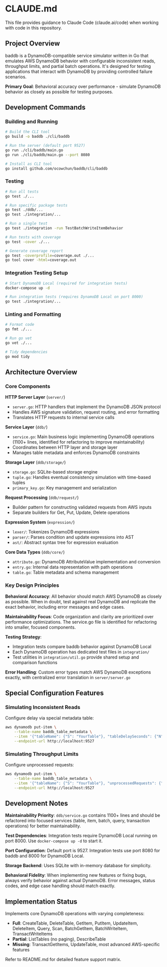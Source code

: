 # CLAUDE.md

This file provides guidance to Claude Code (claude.ai/code) when working with code in this repository.

## Project Overview

baddb is a DynamoDB-compatible service simulator written in Go that emulates AWS DynamoDB behavior with configurable inconsistent reads, throughput limits, and partial batch operations. It's designed for testing applications that interact with DynamoDB by providing controlled failure scenarios.

**Primary Goal**: Behavioral accuracy over performance - simulate DynamoDB behavior as closely as possible for testing purposes.

## Development Commands

### Building and Running
```bash
# Build the CLI tool
go build -o baddb ./cli/baddb

# Run the server (default port 9527)
go run ./cli/baddb/main.go
go run ./cli/baddb/main.go --port 8080

# Install as CLI tool
go install github.com/ocowchun/baddb/cli/baddb
```

### Testing
```bash
# Run all tests
go test ./...

# Run specific package tests
go test ./ddb/...
go test ./integration/...

# Run a single test
go test ./integration -run TestBatchWriteItemBehavior

# Run tests with coverage
go test -cover ./...

# Generate coverage report
go test -coverprofile=coverage.out ./...
go tool cover -html=coverage.out
```

### Integration Testing Setup
```bash
# Start DynamoDB Local (required for integration tests)
docker-compose up -d

# Run integration tests (requires DynamoDB Local on port 8000)
go test ./integration/...
```

### Linting and Formatting
```bash
# Format code
go fmt ./...

# Run go vet
go vet ./...

# Tidy dependencies
go mod tidy
```

## Architecture Overview

### Core Components

**HTTP Server Layer** (`server/`)
- `server.go`: HTTP handlers that implement the DynamoDB JSON protocol
- Handles AWS signature validation, request routing, and error formatting
- Translates HTTP requests to internal service calls

**Service Layer** (`ddb/`)
- `service.go`: Main business logic implementing DynamoDB operations (1100+ lines, identified for refactoring to improve maintainability)
- Coordinates between HTTP layer and storage layer
- Manages table metadata and enforces DynamoDB constraints

**Storage Layer** (`ddb/storage/`)
- `storage.go`: SQLite-based storage engine
- `tuple.go`: Handles eventual consistency simulation with time-based tuples
- `primary_key.go`: Key management and serialization

**Request Processing** (`ddb/request/`)
- Builder pattern for constructing validated requests from AWS inputs
- Separate builders for Get, Put, Update, Delete operations

**Expression System** (`expression/`)
- `lexer/`: Tokenizes DynamoDB expressions
- `parser/`: Parses condition and update expressions into AST
- `ast/`: Abstract syntax tree for expression evaluation

**Core Data Types** (`ddb/core/`)
- `attribute.go`: DynamoDB AttributeValue implementation and conversion
- `entry.go`: Internal data representation with path operations
- `table.go`: Table metadata and schema management

### Key Design Principles

**Behavioral Accuracy**: All behavior should match AWS DynamoDB as closely as possible. When in doubt, test against real DynamoDB and replicate the exact behavior, including error messages and edge cases.

**Maintainability Focus**: Code organization and clarity are prioritized over performance optimizations. The service.go file is identified for refactoring into smaller, focused components.

**Testing Strategy**: 
- Integration tests compare baddb behavior against DynamoDB Local
- Each DynamoDB operation has dedicated test files in `integration/`
- Test utilities in `integration/util.go` provide shared setup and comparison functions

**Error Handling**: Custom error types match AWS DynamoDB exceptions exactly, with centralized error translation in `server/server.go`

## Special Configuration Features

### Simulating Inconsistent Reads
Configure delay via special metadata table:
```bash
aws dynamodb put-item \
    --table-name baddb_table_metadata \
    --item '{"tableName": {"S": "YourTable"}, "tableDelaySeconds": {"N": "60"}}' \
    --endpoint-url http://localhost:9527
```

### Simulating Throughput Limits
Configure unprocessed requests:
```bash
aws dynamodb put-item \
    --table-name baddb_table_metadata \
    --item '{"tableName": {"S": "YourTable"}, "unprocessedRequests": {"N": "5"}}' \
    --endpoint-url http://localhost:9527
```

## Development Notes

**Maintainability Priority**: `ddb/service.go` contains 1100+ lines and should be refactored into focused services (table, item, batch, query, transaction operations) for better maintainability.

**Test Dependencies**: Integration tests require DynamoDB Local running on port 8000. Use `docker-compose up -d` to start it.

**Port Configuration**: Default port is 9527. Integration tests use port 8080 for baddb and 8000 for DynamoDB Local.

**Storage Backend**: Uses SQLite with in-memory database for simplicity.

**Behavioral Fidelity**: When implementing new features or fixing bugs, always verify behavior against actual DynamoDB. Error messages, status codes, and edge case handling should match exactly.

## Implementation Status

Implements core DynamoDB operations with varying completeness:
- **Full**: CreateTable, DeleteTable, GetItem, PutItem, UpdateItem, DeleteItem, Query, Scan, BatchGetItem, BatchWriteItem, TransactWriteItems
- **Partial**: ListTables (no paging), DescribeTable
- **Missing**: TransactGetItems, UpdateTable, most advanced AWS-specific features

Refer to README.md for detailed feature support matrix.